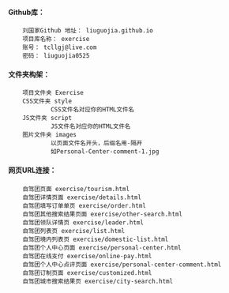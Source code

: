 
#### Github库：
        刘国家Github 地址： liuguojia.github.io
        项目库名称： exercise
        账号： tcllgj@live.com
        密码： liuguojia0525


#### 文件夹构架：

        项目文件夹 Exercise
        CSS文件夹 style
                CSS文件名对应你的HTML文件名
        JS文件夹 script
                JS文件名对应你的HTML文件名
        图片文件夹 images
                以页面文件名开头，后缀名用-隔开
                如Personal-Center-comment-1.jpg

#### 网页URL连接：

        自驾团页面 exercise/tourism.html
        自驾团详情页面 exercise/details.html
        自驾团填写订单单页 exercise/order.html
        自驾团其他搜索结果页面 exercise/other-search.html
        自驾团领队详情页 exercise/leader.html
        自驾团列表页 exercise/list.html
        自驾团境内列表页 exercise/domestic-list.html
        自驾团个人中心页面 exercise/personal-center.html
        自驾团在线支付 exercise/online-pay.html
        自驾团个人中心点评页面 exercise/personal-center-comment.html
        自驾团订制页面 exercise/customized.html
        自驾团城市搜索结果页 exercise/city-search.html